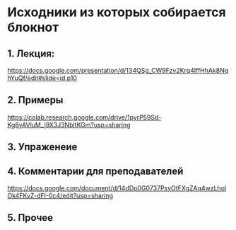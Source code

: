 # Исходники из которых собирается блокнот


## 1. Лекция:

https://docs.google.com/presentation/d/134QSg_CW9Fzv2Krq4IffHhAk8NqhYuQf/edit#slide=id.p10


## 2. Примеры
https://colab.research.google.com/drive/1pyrP59Sd-Kg8yAVluM_j9X3J3NbltKGm?usp=sharing


## 3. Упраженеие



## 4. Комментарии для преподавателей

https://docs.google.com/document/d/14dDp0G0737PsyOtFXgZAq4wzLholOk4FKvZ-dFI-0c4/edit?usp=sharing

## 5. Прочее